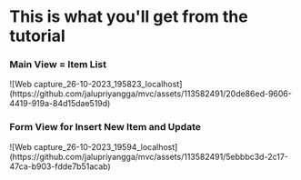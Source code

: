 <h1>This is what you'll get from the tutorial</h1>
<h3>Main View = Item List</h3>
![Web capture_26-10-2023_195823_localhost](https://github.com/jalupriyangga/mvc/assets/113582491/20de86ed-9606-4419-919a-84d15dae519d)


<h3>Form View for Insert New Item and Update</h3>
![Web capture_26-10-2023_19594_localhost](https://github.com/jalupriyangga/mvc/assets/113582491/5ebbbc3d-2c17-47ca-b903-fdde7b51acab)

